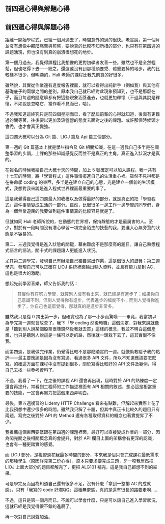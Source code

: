 ## 前四週心得與解題心得

## 前四週心得與解題心得

距離一開始學程式，已經一個月過去了，時間意外的過的很快。老實說，第一個月並沒有想像中那麼痛苦與煎熬，要說真的比較不知所措的部分，也只有在第四週的課題湧現，但也沒有到真的崩潰很想死的地步。

第一個月過去，我覺得課程比我想像的更對初學者友善一些，雖然也不是全然輕鬆，但也吃得下去——總之，還遠遠沒有到那種頭要禿、體重要掉的地步。我的比較樣本很少，但明顯的，Huli 老師的課程比我先前買的好很多。

雖然說，其實從作業還有進度報告裡面，就可以看得出純新手（例如我）與其他有基礎底子的同學之間的差別，原本我自己就已經對此現象預知到，也不是那麼在乎，而且每週的隨意聊都有把這些現象涵蓋進去，也就更加釋懷（不過與其說是釋懷，不如說是忽略它，當作看不見而已，哈）。

不過我知道這終究只是前四個星期而已，看了歷屆前輩的心得就知道，後面有更難過的關等著，往後要以更加汲汲營營的態度去面對之後的課題。或許那個時候頭才會禿，也才會真正變強。

這四週大概可以分為 Git 篇、LIOJ 篇及 Api 篇三個部分。

第一週的 Git 篇基本上就是學些指令及 Git 相關知識，在這一週我自己多半是在調整學習的步調，上課的那些知識感覺反而並不是真正的主角，真正進入狀況才是真的。

在報名的時候我給自己大概十天的時間，加上 5 號確定可以加入課程，我一共有十七天的時間，將「學習程式」這件事情擺進自己的生活重心裡。雖然不見得都是在拼命學 coding 的東西，多半是在建立自己的心態，光是建立一個新的生活模式，我想對我來說是進入程式世界裡面最重要的事了。

這是我覺得自己這四週最大的收穫以及做得最好的部分，就是真正的把「學習程式」這件事情變成生活的一部分。雖然，比起很多一邊工作一邊學習的同學們，身為一個無業遊民的我要做到這件事情真的比較容易就是了。

但就如同 Huli 老師所說的，在動態的世界裡，保持靜態的才是最厲害的人。至少，對於有一段時間沒有潛心學習一項完全陌生的技藝的我，要進入心無旁鶩的狀態是不容易的。

第二、三週我覺得是進入狀態的關鍵，藉由難度不是那麼高的題目，讓自己熟悉程式語言的語法，關卡式的課題讓人更能進入狀況。

尤其第二週學完，發現自己有辦法自己獨自寫出作業，這是個很大的鼓舞；第三週學完，發現自己可以正確在 LIOJ 系統裡面輸出輸入資料，並且有能力拿到 AC，這也是很大的激勵。

想起先前學習音樂，師父告訴我的話：

> 其實你有在努力學習，就算別人沒有看出來，就已經是有進步了；如果你自己意識不到，但別人覺得你有進步，代表進步的幅度不小；而別人覺得你進步了，你自己也這麼覺得，那就真的是進步非常多。

雖然我只是從 0 跨出第一步，但確實也為了那一小步而驚嘆——畢竟，我當初以為學完第一週就會放棄了。我下「學 coding 然後轉職」這個決定，對我來說就像是「聽到別人說某個股票很賺錢然後我就去買」這樣的概念，我並不明白這個產業，也只是聽別人說這是一條可以走的路，然後就一頭栽下去了，這其實很不像我。

而第四週，是我做完作業，仍覺得比較不是那麼踏實的一週。就像助教給予我的點評——最主要應該是因為沒有寫過、看過很多 API 文件，所以不知道應該要怎麼寫。的確這方面在課程中沒有提到很多，關於寫得比較好的 API 文件及範例，得自己去找一些參考資料了。

不過，我看了一下，在之後的課程 API 還會再出現，屆時對於 API 的熟練度一定還會再提升，常看到工程師的工作描述裡面有 API 相關的敘述，想必這是相當重要的技能，一定會再努力把這個東西弄明白。

最後，第五週複習的 Lidemy HTTP Challenge 看來有點難，但解起來實際上花了比我預想中還少很多的時間。雖然我只解了十題，但其中真正卡比較久的題目只有兩題，寫完之後對於 API 的 Method 還有各種取得資料的概念也著實提昇了不少。

我推薦這個東西要緊跟在第四週的課題裡面，最好可以直接變成作業的一部分，因為闖完關之後相關概念真的會提升，對於 API 欄目上面的架構會有更深的認識，也會有一種更踏實的感覺。

而 LIOJ 部分，是複習週花我最多時間的部分，本來我是個只會完成課程最低需求的那種學生（原因詳見第二份心得），原本只要求要完成三題，牙一咬我居然把 LIOJ 上面大部分的題目都解完了，更把 ALG101 補完，這是我自己都想不到的結果。

可是學完反而因為知道自己還有很多不足，沒有什麼「拿到一整排 AC 的成就感」，只有「我寫的 code 好爛QQ」這種無奈感，真的是還有很長的路要走啊......

不過，這只是第一個月而已，不說可以學會什麼，只是可以讓自己進入學習狀況，這就已經是我覺得很不錯的進展了。

再一次對自己說聲加油。